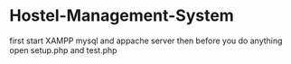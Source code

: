 # Hostel-Management-System
first start XAMPP mysql and appache server
then before you do anything open setup.php and test.php
